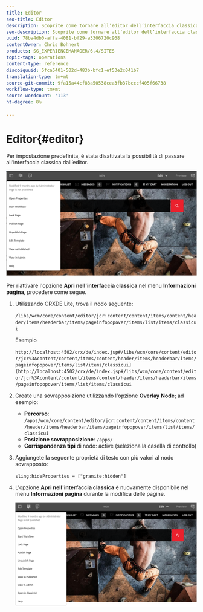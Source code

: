 ```yaml
---
title: Editor
seo-title: Editor
description: Scoprite come tornare all’editor dell’interfaccia classica.
seo-description: Scoprite come tornare all’editor dell’interfaccia classica.
uuid: 78ba4db0-affa-4081-bf29-a3306720c968
contentOwner: Chris Bohnert
products: SG_EXPERIENCEMANAGER/6.4/SITES
topic-tags: operations
content-type: reference
discoiquuid: 5fca5401-502d-483b-bfc1-ef53e2c041b7
translation-type: tm+mt
source-git-commit: 9fa15a44cf83a50538cea3fb37bcccf405f66738
workflow-type: tm+mt
source-wordcount: '113'
ht-degree: 8%

---
```



# Editor{#editor}

Per impostazione predefinita, è stata disattivata la possibilità di passare all’interfaccia classica dall’editor.

![chlimage_1-9](assets/chlimage_1-9.png)

Per riattivare l&#39;opzione **Apri nell&#39;interfaccia classica** nel menu **Informazioni pagina**, procedere come segue.

1. Utilizzando CRXDE Lite, trova il nodo seguente:

   `/libs/wcm/core/content/editor/jcr:content/content/items/content/header/items/headerbar/items/pageinfopopover/items/list/items/classicui`

   Esempio

   `http://localhost:4502/crx/de/index.jsp#/libs/wcm/core/content/editor/jcr%3Acontent/content/items/content/header/items/headerbar/items/pageinfopopover/items/list/items/classicui](http://localhost:4502/crx/de/index.jsp#/libs/wcm/core/content/editor/jcr%3Acontent/content/items/content/header/items/headerbar/items/pageinfopopover/items/list/items/classicui`

1. Create una sovrapposizione utilizzando l&#39;opzione **Overlay Node**; ad esempio:

   * **Percorso**: `/apps/wcm/core/content/editor/jcr:content/content/items/content/header/items/headerbar/items/pageinfopopover/items/list/items/classicui`
   * **Posizione sovrapposizione**: `/apps/`
   * **Corrispondenza tipi** di nodo: active (seleziona la casella di controllo)

1. Aggiungete la seguente proprietà di testo con più valori al nodo sovrapposto:

   `sling:hideProperties = ["granite:hidden"]`

1. L&#39;opzione **Apri nell&#39;interfaccia classica** è nuovamente disponibile nel menu **Informazioni pagina** durante la modifica delle pagine.

   ![chlimage_1-10](assets/chlimage_1-10.png)

